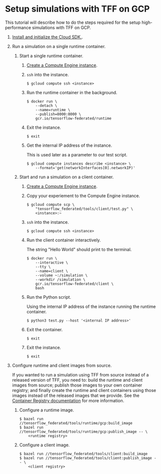 # Setup simulations with TFF on GCP

This tutorial will describe how to do the steps required for the setup
high-performance simulations with TFF on GCP.

1.  [Install and initialize the Cloud SDK.](https://cloud.google.com/sdk/docs/quickstarts).

1.  Run a simulation on a single runtime container.

    1.  Start a single runtime container.

        1.  [Create a Compute Engine instance](https://cloud.google.com/endpoints/docs/grpc/get-started-compute-engine-docker#create_vm).

        1.  `ssh` into the instance.

            ```shell
            $ gcloud compute ssh <instance>
            ```

        1.  Run the runtime container in the background.

            ```shell
            $ docker run \
                --detach \
                --name=runtime \
                --publish=8000:8000 \
                gcr.io/tensorflow-federated/runtime
            ```

        1.  Exit the instance.

            ```shell
            $ exit
            ```

        1.  Get the internal IP address of the instance.

            This is used later as a parameter to our test script.

            ```shell
            $ gcloud compute instances describe <instance> \
                --format='get(networkInterfaces[0].networkIP)'
            ```

    1.  Start and run a simulation on a client container.

        1.  [Create a Compute Engine instance](https://cloud.google.com/endpoints/docs/grpc/get-started-compute-engine-docker#create_vm).

        1.  Copy your experiement to the Compute Engine instance.

            ```shell
            $ gcloud compute scp \
                "tensorflow_federated/tools/client/test.py" \
                <instance>:~
            ```

        1.  `ssh` into the instance.

            ```shell
            $ gcloud compute ssh <instance>
            ```

        1.  Run the client container interactively.

            The string "Hello World" should print to the terminal.

            ```shell
            $ docker run \
                --interactive \
                --tty \
                --name=client \
                --volume ~:/simulation \
                --workdir /simulation \
                gcr.io/tensorflow-federated/client \
                bash
            ```

        1.  Run the Python script.

            Using the internal IP address of the instance running the runtime
            container.

            ```shell
            $ python3 test.py --host '<internal IP address>'
            ```

        1.  Exit the container.

            ```shell
            $ exit
            ```

        1.  Exit the instance.

            ```shell
            $ exit
            ```

1.  Configure runtime and client images from source.

    If you wanted to run a simulation using TFF from source instead of a
    released version of TFF, you need to: build the runtime and client images
    from source; publish those images to your own container registry; and
    finally create the runtime and client containers using those images instead
    of the released images that we provide. See the
    [Container Registry documentation](https://cloud.google.com/container-registry/docs/)
    for more information.

    1.  Configure a runtime image.

        ```shell
        $ bazel run //tensorflow_federated/tools/runtime/gcp:build_image
        $ bazel run //tensorflow_federated/tools/runtime/gcp:publish_image -- \
            <runtime registry>
        ```

    1.  Configure a client image.

        ```shell
        $ bazel run //tensorflow_federated/tools/client:build_image
        $ bazel run //tensorflow_federated/tools/client:publish_image -- \
            <client registry>
        ```
